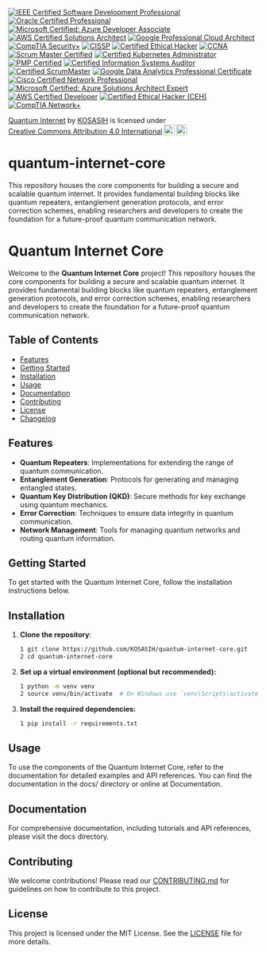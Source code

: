 [![IEEE Certified Software Development Professional](https://img.shields.io/badge/IEEE%20Certified%20Software%20Development%20Professional-0072B1?style=for-the-badge&logo=ieee&logoColor=white)](https://www.ieee.org/)
[![Oracle Certified Professional](https://img.shields.io/badge/Oracle%20Certified%20Professional%20Java%20SE%2011%20Developer-f80000?style=for-the-badge&logo=oracle&logoColor=white)](https://education.oracle.com/java-se-11-developer/pexam_1Z0-819)
[![Microsoft Certified: Azure Developer Associate](https://img.shields.io/badge/Microsoft%20Certified%20Azure%20Developer%20Associate-0078D4?style=for-the-badge&logo=microsoft&logoColor=white)](https://docs.microsoft.com/en-us/learn/certifications/azure-developer/)
[![AWS Certified Solutions Architect](https://img.shields.io/badge/AWS%20Certified%20Solutions%20Architect%20Associate-FF9900?style=for-the-badge&logo=amazonaws&logoColor=white)](https://aws.amazon.com/certification/certified-solutions-architect-associate/)
[![Google Professional Cloud Architect](https://img.shields.io/badge/Google%20Professional%20Cloud%20Architect-4285F4?style=for-the-badge&logo=google-cloud&logoColor=white)](https://cloud.google.com/certification/cloud-architect)
[![CompTIA Security+](https://img.shields.io/badge/CompTIA%20Security%2B-FF0000?style=for-the-badge&logo=comptia&logoColor=white)](https://www.comptia.org/certifications/security)
[![CISSP](https://img.shields.io/badge/CISSP%20Certified%20Information%20Systems%20Security%20Professional-8A2BE2?style=for-the-badge&logo=isc2&logoColor=white)](https://www.isc2.org/certifications/CISSP)
[![Certified Ethical Hacker](https://img.shields.io/badge/CEH%20Certified%20Ethical%20Hacker-00BFFF?style=for-the-badge&logo=ec-council&logoColor=white)](https://www.eccouncil.org/programs/certified-ethical-hacker-ceh/)
[![CCNA](https://img.shields.io/badge/Cisco%20CCNA-1BA0D8?style=for-the-badge&logo=cisco&logoColor=white)](https://www.cisco.com/c/en/us/training-events/training-certifications/certifications/associate/ccna.html)
[![Scrum Master Certified](https://img.shields.io/badge/Scrum%20Master%20Certified-1C6D9A?style=for-the-badge&logo=scrum&logoColor=white)](https://www.scrumstudy.com/certification/scrum-master-certification)
[![Certified Kubernetes Administrator](https://img.shields.io/badge/Certified%20Kubernetes%20Administrator-326CE5?style=for-the-badge&logo=kubernetes&logoColor=white)](https://www.cncf.io/certification/cka/)
[![PMP Certified](https://img.shields.io/badge/PMP%20Certified-6A8EAE?style=for-the-badge&logo=project-management&logoColor=white)](https://www.pmi.org/certifications/project-management-pmp)
[![Certified Information Systems Auditor](https://img.shields.io/badge/CISA-Certified%20Information%20Systems%20Auditor-0072B1?style=for-the-badge&logo=isaca&logoColor=white)](https://www.isaca.org/credentialing/cisa)
[![Certified ScrumMaster](https://img.shields.io/badge/Certified%20ScrumMaster-FFB300?style=for-the-badge&logo=scrum&logoColor=white)](https://www.scrumalliance.org/get-certified/scrum-master-track/certified-scrum-master)
[![Google Data Analytics Professional Certificate](https://img.shields.io/badge/Google%20Data%20Analytics%20Professional%20Certificate-4285F4?style=for-the-badge&logo=google&logoColor=white)](https://www.coursera.org/professional-certificates/google-data-analytics)
[![Cisco Certified Network Professional](https://img.shields.io/badge/Cisco%20Certified%20Network%20Professional-1BA0D8?style=for-the-badge&logo=cisco&logoColor=white)](https://www.cisco.com/c/en/us/training-events/training-certifications/certifications/professional/ccnp.html)
[![Microsoft Certified: Azure Solutions Architect Expert](https://img.shields.io/badge/Microsoft%20Certified%20Azure%20Solutions%20Architect%20Expert-0078D4?style=for-the-badge&logo=microsoft&logoColor=white)](https://docs.microsoft.com/en-us/learn/certifications/azure-solutions-architect/)
[![AWS Certified Developer](https://img.shields.io/badge/AWS%20Certified%20Developer%20Associate-FF9900?style=for-the-badge&logo=amazonaws&logoColor=white)](https://aws.amazon.com/certification/certified-developer-associate/)
[![Certified Ethical Hacker (CEH)](https://img.shields.io/badge/CEH%20Certified%20Ethical%20Hacker-00BFFF?style=for-the-badge&logo=ec-council&logoColor=white)](https://www.eccouncil.org/programs/certified-ethical-hacker-ceh/)
[![CompTIA Network+](https://img.shields.io/badge/CompTIA%20Network%2B-FF0000?style=for-the-badge&logo=comptia&logoColor=white)](https://www.comptia.org/certifications/network)

<p xmlns:cc="http://creativecommons.org/ns#" xmlns:dct="http://purl.org/dc/terms/"><a property="dct:title" rel="cc:attributionURL" href="https://github.com/KOSASIH/quantum-internet-core">Quantum Internet</a> by <a rel="cc:attributionURL dct:creator" property="cc:attributionName" href="https://www.linkedin.com/in/kosasih-81b46b5a">KOSASIH</a> is licensed under <a href="https://creativecommons.org/licenses/by/4.0/?ref=chooser-v1" target="_blank" rel="license noopener noreferrer" style="display:inline-block;">Creative Commons Attribution 4.0 International<img style="height:22px!important;margin-left:3px;vertical-align:text-bottom;" src="https://mirrors.creativecommons.org/presskit/icons/cc.svg?ref=chooser-v1" alt=""><img style="height:22px!important;margin-left:3px;vertical-align:text-bottom;" src="https://mirrors.creativecommons.org/presskit/icons/by.svg?ref=chooser-v1" alt=""></a></p>

# quantum-internet-core
This repository houses the core components for building a secure and scalable quantum internet. It provides fundamental building blocks like quantum repeaters, entanglement generation protocols, and error correction schemes, enabling researchers and developers to create the foundation for a future-proof quantum communication network.

# Quantum Internet Core

Welcome to the **Quantum Internet Core** project! This repository houses the core components for building a secure and scalable quantum internet. It provides fundamental building blocks like quantum repeaters, entanglement generation protocols, and error correction schemes, enabling researchers and developers to create the foundation for a future-proof quantum communication network.

## Table of Contents

- [Features](#features)
- [Getting Started](#getting-started)
- [Installation](#installation)
- [Usage](#usage)
- [Documentation](#documentation)
- [Contributing](#contributing)
- [License](#license)
- [Changelog](#changelog)

## Features

- **Quantum Repeaters**: Implementations for extending the range of quantum communication.
- **Entanglement Generation**: Protocols for generating and managing entangled states.
- **Quantum Key Distribution (QKD)**: Secure methods for key exchange using quantum mechanics.
- **Error Correction**: Techniques to ensure data integrity in quantum communication.
- **Network Management**: Tools for managing quantum networks and routing quantum information.

## Getting Started

To get started with the Quantum Internet Core, follow the installation instructions below.

## Installation

1. **Clone the repository**:
   ```bash
   1 git clone https://github.com/KOSASIH/quantum-internet-core.git
   2 cd quantum-internet-core
   ```

2. **Set up a virtual environment (optional but recommended):**

   ```bash
   1 python -m venv venv
   2 source venv/bin/activate  # On Windows use `venv\Scripts\activate`
   ```

3. **Install the required dependencies:**

   ```bash
   1 pip install -r requirements.txt
   ```
   
## Usage
To use the components of the Quantum Internet Core, refer to the documentation for detailed examples and API references. You can find the documentation in the docs/ directory or online at Documentation.

## Documentation
For comprehensive documentation, including tutorials and API references, please visit the docs directory.

## Contributing
We welcome contributions! Please read our [CONTRIBUTING.md](CONTRIBUTING.md) for guidelines on how to contribute to this project.

## License
This project is licensed under the MIT License. See the [LICENSE](LICENSE) file for more details.
